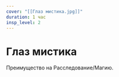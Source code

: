 ```yaml
---
cover: "[[Глаз мистика.jpg]]"
duration: 1 час
insp_level: 2
---
```

# Глаз мистика

Преимущество на Расследование/Магию.
